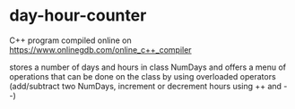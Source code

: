 # day-hour-counter

C++ program compiled online on https://www.onlinegdb.com/online_c++_compiler

stores a number of days and hours in class NumDays and offers a menu of operations that can be done on the class by using overloaded operators (add/subtract two NumDays, increment or decrement hours using ++ and --)
